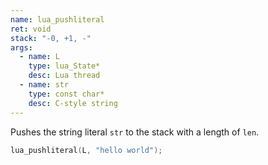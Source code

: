 ```yaml
---
name: lua_pushliteral
ret: void
stack: "-0, +1, -"
args:
  - name: L
    type: lua_State*
    desc: Lua thread
  - name: str
    type: const char*
    desc: C-style string
---
```


Pushes the string literal `str` to the stack with a length of `len`.

```cpp title="Example"
lua_pushliteral(L, "hello world");
```
